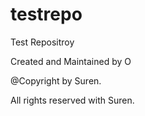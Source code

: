 testrepo
========

Test Repositroy

Created and Maintained by O

@Copyright by Suren.

All rights reserved with Suren. 

